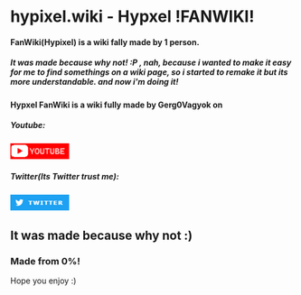 
# hypixel.wiki - Hypxel !FANWIKI!

#### FanWiki(Hypixel) is a wiki fally made by 1 person.
#####     It was made because why not! :P , nah, because i wanted to make it easy for me to find somethings on a wiki       page, so i started to remake it but its more understandable. and now i'm doing it! 

#### Hypxel FanWiki is a wiki fully made by Gerg0Vagyok on 
##### Youtube:
[![youtube](https://github.com/fanwiki/Hypixel.Wiki/blob/main/resources/youtube.png)](https://www.youtube.com/@Gerg0Vagyok)
##### Twitter(Its Twitter trust me):
[![twitter](https://github.com/fanwiki/Hypixel.Wiki/blob/main/resources/twitter.png)](https://www.twitter.com/Gerg0Vagyok)


## It was made because why not :)
### Made from 0%!

Hope you enjoy :)